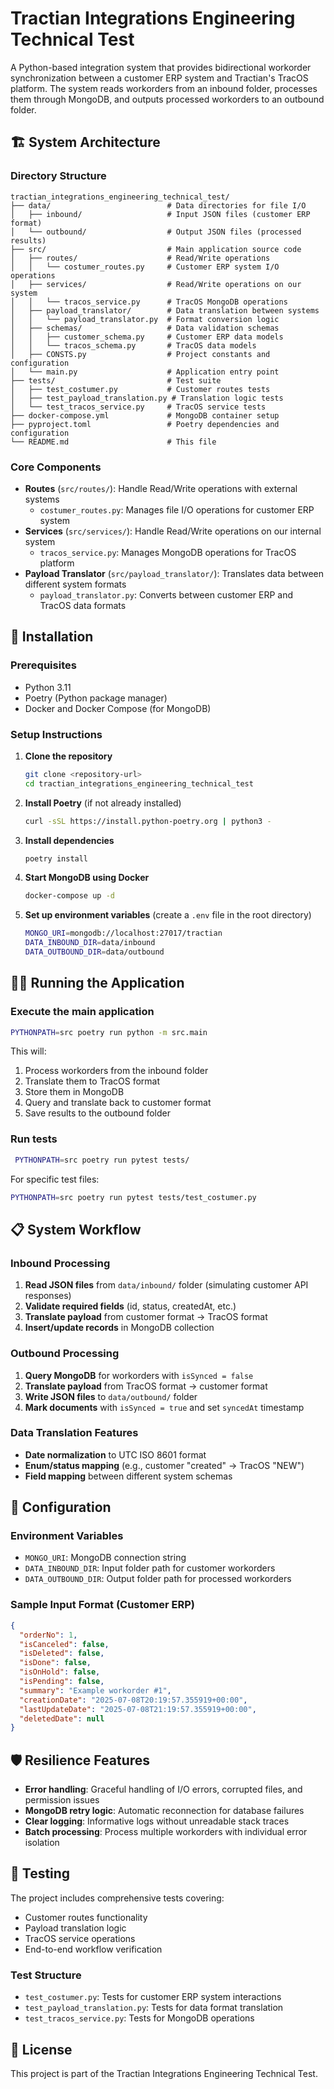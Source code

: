 # Tractian Integrations Engineering Technical Test

A Python-based integration system that provides bidirectional workorder synchronization between a customer ERP system and Tractian's TracOS platform. The system reads workorders from an inbound folder, processes them through MongoDB, and outputs processed workorders to an outbound folder.

## 🏗️ System Architecture

### Directory Structure

```
tractian_integrations_engineering_technical_test/
├── data/                          # Data directories for file I/O
│   ├── inbound/                   # Input JSON files (customer ERP format)
│   └── outbound/                  # Output JSON files (processed results)
├── src/                           # Main application source code
│   ├── routes/                    # Read/Write operations
│   │   └── costumer_routes.py     # Customer ERP system I/O operations
│   ├── services/                  # Read/Write operations on our system
│   │   └── tracos_service.py      # TracOS MongoDB operations
│   ├── payload_translator/        # Data translation between systems
│   │   └── payload_translator.py  # Format conversion logic
│   ├── schemas/                   # Data validation schemas
│   │   ├── customer_schema.py     # Customer ERP data models
│   │   └── tracos_schema.py       # TracOS data models
│   ├── CONSTS.py                  # Project constants and configuration
│   └── main.py                    # Application entry point
├── tests/                         # Test suite
│   ├── test_costumer.py           # Customer routes tests
│   ├── test_payload_translation.py # Translation logic tests
│   └── test_tracos_service.py     # TracOS service tests
├── docker-compose.yml             # MongoDB container setup
├── pyproject.toml                 # Poetry dependencies and configuration
└── README.md                      # This file
```

### Core Components

- **Routes** (`src/routes/`): Handle Read/Write operations with external systems
  - `costumer_routes.py`: Manages file I/O operations for customer ERP system
- **Services** (`src/services/`): Handle Read/Write operations on our internal system
  - `tracos_service.py`: Manages MongoDB operations for TracOS platform
- **Payload Translator** (`src/payload_translator/`): Translates data between different system formats
  - `payload_translator.py`: Converts between customer ERP and TracOS data formats

## 🚀 Installation

### Prerequisites

- Python 3.11
- Poetry (Python package manager)
- Docker and Docker Compose (for MongoDB)

### Setup Instructions

1. **Clone the repository**
   ```bash
   git clone <repository-url>
   cd tractian_integrations_engineering_technical_test
   ```

2. **Install Poetry** (if not already installed)
   ```bash
   curl -sSL https://install.python-poetry.org | python3 -
   ```

3. **Install dependencies**
   ```bash
   poetry install
   ```

4. **Start MongoDB using Docker**
   ```bash
   docker-compose up -d
   ```

5. **Set up environment variables** (create a `.env` file in the root directory)
   ```bash
   MONGO_URI=mongodb://localhost:27017/tractian
   DATA_INBOUND_DIR=data/inbound
   DATA_OUTBOUND_DIR=data/outbound
   ```

## 🏃‍♂️ Running the Application

### Execute the main application
```bash
PYTHONPATH=src poetry run python -m src.main
```

This will:
1. Process workorders from the inbound folder
2. Translate them to TracOS format
3. Store them in MongoDB
4. Query and translate back to customer format
5. Save results to the outbound folder

### Run tests
```bash
 PYTHONPATH=src poetry run pytest tests/
```



For specific test files:
```bash
PYTHONPATH=src poetry run pytest tests/test_costumer.py
```

## 📋 System Workflow

### Inbound Processing
1. **Read JSON files** from `data/inbound/` folder (simulating customer API responses)
2. **Validate required fields** (id, status, createdAt, etc.)
3. **Translate payload** from customer format → TracOS format
4. **Insert/update records** in MongoDB collection

### Outbound Processing
1. **Query MongoDB** for workorders with `isSynced = false`
2. **Translate payload** from TracOS format → customer format
3. **Write JSON files** to `data/outbound/` folder
4. **Mark documents** with `isSynced = true` and set `syncedAt` timestamp

### Data Translation Features
- **Date normalization** to UTC ISO 8601 format
- **Enum/status mapping** (e.g., customer "created" → TracOS "NEW")
- **Field mapping** between different system schemas

## 🔧 Configuration

### Environment Variables
- `MONGO_URI`: MongoDB connection string
- `DATA_INBOUND_DIR`: Input folder path for customer workorders
- `DATA_OUTBOUND_DIR`: Output folder path for processed workorders

### Sample Input Format (Customer ERP)
```json
{
  "orderNo": 1,
  "isCanceled": false,
  "isDeleted": false,
  "isDone": false,
  "isOnHold": false,
  "isPending": false,
  "summary": "Example workorder #1",
  "creationDate": "2025-07-08T20:19:57.355919+00:00",
  "lastUpdateDate": "2025-07-08T21:19:57.355919+00:00",
  "deletedDate": null
}
```

## 🛡️ Resilience Features

- **Error handling**: Graceful handling of I/O errors, corrupted files, and permission issues
- **MongoDB retry logic**: Automatic reconnection for database failures
- **Clear logging**: Informative logs without unreadable stack traces
- **Batch processing**: Process multiple workorders with individual error isolation

## 🧪 Testing

The project includes comprehensive tests covering:
- Customer routes functionality
- Payload translation logic
- TracOS service operations
- End-to-end workflow verification

### Test Structure
- `test_costumer.py`: Tests for customer ERP system interactions
- `test_payload_translation.py`: Tests for data format translation
- `test_tracos_service.py`: Tests for MongoDB operations



## 📄 License

This project is part of the Tractian Integrations Engineering Technical Test.
